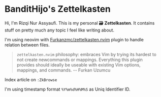 # BanditHijo's Zettelkasten

Hi, I'm Rizqi Nur Assyaufi. This is my personal 🗃️ **Zettelkasten**. It contains stuff on pretty much any topic I feel like writing about.

I'm using neovim with [Furkanzmc/zettelkasten.nvim](https://github.com/Furkanzmc/zettelkasten.nvim) plugin to handle relation between files.

> `zettelkasten.nvim` philosophy: embraces Vim by trying its hardest to not create newcommands or mappings. Everything this plugin provides should ideally be useable with existing Vim options, mappings, and commands.
> -- Furkan Uzumcu

Index article on `:ZkBrowse`

I'm using timestamp format `%Y%m%d%H%M%S` as Uniq Identifier ID.
